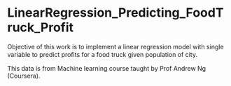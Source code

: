# LinearRegression_Predicting_FoodTruck_Profit
Objective of this work is to implement a linear regression model with single variable to predict proﬁts for a food truck given population of city. 


This data is from Machine learning course taught by Prof Andrew Ng (Coursera).
